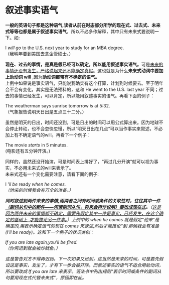 # 叙述事实语气

<b>一般的英语句子都是这种语气,读者从前在时态部分所学的现在式、过去式、未来式等等也都是属于叙述事实语气</b>，所以不必多作解释，其中只有未来式要说明一下。如:  
>  
I <em>will go</em> to the U.S. next year to study for an MBA degree.  
（我明年要到美国去念企管硕士。）  

<b>现在、过去的事情，是真是假已经可以确定，所以能用叙述事实语气。</b>可是<u>未来的事情还没有发生，严格说起来还不能确定真假</u>。这也就是为什么**未来式动词中要加上助动词 will** ,因为<b>助动词都带有不确定的语气。</b>  
上例中如果说是事实语气，只能说我确实有这个打算，计划到时候要去。至于明年会不会有变化，其实是无法预料的，这和 He went to the U.S. last year 不同；过去的事情已经发生，可以肯定，所以能用叙述事实的语气。再看下面的例子：  
>  
The weatherman says sunrise tomorrow <em>is</em> at 5:32.  
（气象报告说明天日出是五点三十二分。）  

虽然是明天的日出，时间还没到，可是日出的时间可以用公式算出来。因为地球不会停止转动，也不会忽快忽慢，所以“明天日出在几点”可以当作事实来叙述，不必加上有不确定语气的will。再看下一个例子：  
>  
The movie <em>starts</em> in 5 minutes.   
(电影还有五分钟开演。)  

同样的，虽然还没开始演，可是时间表上排好了，“再过几分开演”就可以视为事实，不必用未来式的will来表示了。  
未来式还有一个变化需要注意，请看下面的例子:   
>  
I <em>'ll be</em> ready <em>when he <em>comes</em>.  
（他来的时候我会有万全的准备。）  

<b>同时叙述到两件未来的事情,而两者之间有时间或条件的关联性时，往往其中一件<u>（**副词从句中的那件**——何谓副词从句，将来会再作说明）**要改成现在式**</u>。</b>（<u>这是因为两件未来的事情都不确定，需要先假定其中一件是事实，已经发生，在这个确定的基础上, 才能推论另一件事。</u>）上例中的 when he comes 就是假定“他来”是确定的,用表示确定语气的现在 comes 来叙述,然后才能推论“到 那候我会有准备 (I'll be ready)。这和下一个例子的状况类似：  
>  
If you <em>are late</em> again,you<em>'ll be</em> fired.   
（你再迟到就会被炒鱿鱼。）  

这是警告对方不得再迟到。下一次如果又迟到，这当然是未来的时间，可是要先假设这是事实，发生了，才有下一歩会被开除。而叙述事实的语气不适合用助动词，所以要改成 If you are late 来表示。语法书中列出规则“表示时间或条件的副词从句要用现在式代替未来式”，原因即在此。
